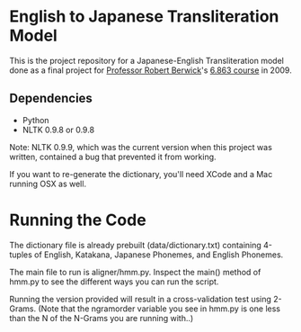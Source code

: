 English to Japanese Transliteration Model
=========================================

This is the project repository for a Japanese-English Transliteration model
done as a final project for [Professor Robert
Berwick](http://bcs.mit.edu/people/berwick.html)'s [6.863
course](http://web.mit.edu/6.863/) in 2009.

Dependencies
------------

* Python
* NLTK 0.9.8 or 0.9.8

Note: NLTK 0.9.9, which was the current version when this project was written,
contained a bug that prevented it from working.

If you want to re-generate the dictionary, you'll need XCode and a Mac running
OSX as well.

Running the Code
================

The dictionary file is already prebuilt (data/dictionary.txt) containing
4-tuples of English, Katakana, Japanese Phonemes, and English Phonemes. 

The main file to run is aligner/hmm.py. Inspect the main() method of hmm.py to
see the different ways you can run the script. 

Running the version provided will result in a cross-validation test using
2-Grams. (Note that the ngramorder variable you see in hmm.py is one less than
the N of the N-Grams you are running with..)
